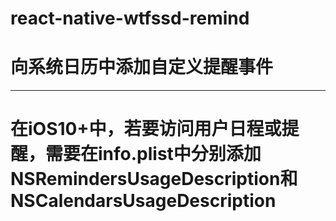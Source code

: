 # react-native-wtfssd-remind
# 向系统日历中添加自定义提醒事件
----

# 在iOS10+中，若要访问用户日程或提醒，需要在info.plist中分别添加NSRemindersUsageDescription和NSCalendarsUsageDescription
